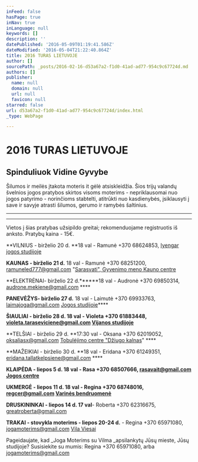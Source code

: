 ```yaml
---
inFeed: false
hasPage: true
inNav: true
inLanguage: null
keywords: []
description: ''
datePublished: '2016-05-09T01:19:41.586Z'
dateModified: '2016-05-04T21:22:40.864Z'
title: 2016 TURAS LIETUVOJE
author: []
sourcePath: _posts/2016-02-16-d53a67a2-f1d0-41ad-ad77-954c9c67724d.md
authors: []
publisher:
  name: null
  domain: null
  url: null
  favicon: null
starred: false
url: d53a67a2-f1d0-41ad-ad77-954c9c67724d/index.html
_type: WebPage

---
```

# 2016 TURAS LIETUVOJE

## Spinduliuok Vidine Gyvybe 

Šilumos ir meilės įtakota moteris it gėlė atsiskleidžia. Šios trijų valandų švelnios jogos pratybos skirtos visoms moterims - nepriklausomai nuo jogos patyrimo - norinčioms stabtelti, atitrūkti nuo kasdienybės, įsiklausyti į save ir savyje atrasti šilumos, gerumo ir ramybės šaltinius.

****

****

Vietos į šias pratybas užsipildo greitai; rekomenduojame registruotis iš anksto. Pratybų kaina - 15€. 

**VILNIUS - birželio 20 d. **18 val - Ramunė +370 68624853, [Iyengar jogos studijoje][0]

**KAUNAS - birželio 21 d.** 18 val - Ramunė +370 68251200, ramuneled777@gmail.com "[Sarasvati", Gyvenimo meno Kauno centre][1]

**ELEKTRĖNAI- birželio 22 d.******18 val - Audronė +370 69850314, audrone.mekiene@gmail.com ****

**PANEVĖŽYS- birželio 27 d.** 18 val - Laimutė +370 69933763, laimajoga@gmail.com [Jogos studijoje][2]****

**ŠIAULIAI - birželio 28 d. **18 val - Violeta +370 61883448, violeta.taraseviciene@gmail.com [Vijanos studijoje][3]****

**TELŠIAI - birželio 29 d. **17:30 val - Oksana +370 62019052, oksaliasx@gmail.com [Tobulėjimo centre "Džiugo kalnas][4]" ****

**MAŽEIKIAI - birželio 30 d. **18 val - Eridana +370 61249351, eridana.tallatkelpsiene@gmail.com ****

**KLAIPĖDA - liepos 5 d. **18 val - Rasa +370 68507666, rasavait@gmail.com [Jogos centre ][5]****

**UKMERGĖ - liepos 11 d. **18 val - Regina +370 68748016, regcer@gmail.com [Varinės bendruomenė][6]****

**DRUSKININKAI - liepos 14 d. **17 val****- Roberta +370 62316675, greatroberta@gmail.com

**TRAKAI - stovykla moterims - liepos 20-24 d.** - Regina +370 65971080, jogamoterims@gmail.com [Vila Viesai][7]

Pageidaujate, kad _Joga Moterims su Vilma _apsilankytų Jūsų mieste, Jūsų studijoje? Susisiekite su mumis: Regina +370 65971080, arba jogamoterims@gmail.com

[0]: http://www.iyengarjoga.lt/index.html
[1]: http://www.sarasvati.lt/apie
[2]: http://www.jogosmedis.lt/
[3]: http://www.vijanos-studija.lt/
[4]: https://www.facebook.com/dziugokalnas.tobulejimocentras?fref=ts
[5]: http://www.jogos-centras.lt/
[6]: http://www.varine.lt/
[7]: http://www.vilaviesai.lt/
